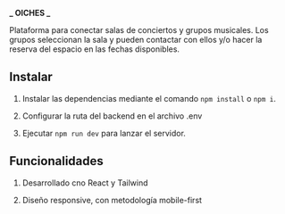 **_ OICHES _**

Plataforma para conectar salas de conciertos y grupos musicales.
Los grupos seleccionan la sala y pueden contactar con ellos y/o hacer la reserva del espacio en las fechas disponibles.

## Instalar

1. Instalar las dependencias mediante el comando `npm install` o `npm i`.

2. Configurar la ruta del backend en el archivo .env

3. Ejecutar `npm run dev` para lanzar el servidor.

## Funcionalidades

1. Desarrollado cno React y Tailwind

2. Diseño responsive, con metodología mobile-first
